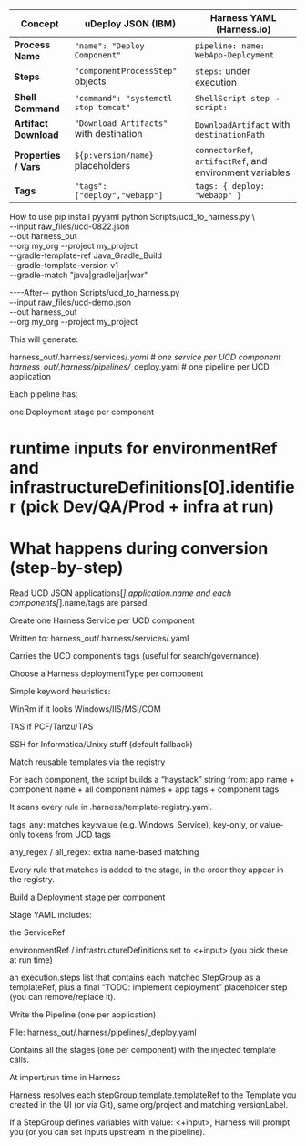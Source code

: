 | Concept               | uDeploy JSON (IBM)                      | Harness YAML (Harness.io)                                |
| --------------------- | --------------------------------------- | -------------------------------------------------------- |
| **Process Name**      | `"name": "Deploy Component"`            | `pipeline: name: WebApp-Deployment`                      |
| **Steps**             | `"componentProcessStep"` objects        | `steps:` under execution                                 |
| **Shell Command**     | `"command": "systemctl stop tomcat"`    | `ShellScript step → script:`                             |
| **Artifact Download** | `"Download Artifacts"` with destination | `DownloadArtifact` with `destinationPath`                |
| **Properties / Vars** | `${p:version/name}` placeholders        | `connectorRef`, `artifactRef`, and environment variables |
| **Tags**              | `"tags": ["deploy","webapp"]`           | `tags: { deploy: "webapp" }`                             |


How to use
pip install pyyaml
python Scripts/ucd_to_harness.py \                                         
  --input raw_files/ucd-0822.json \
  --out harness_out \
  --org my_org --project my_project \
  --gradle-template-ref Java_Gradle_Build \
  --gradle-template-version v1 \
  --gradle-match "java|gradle|jar|war"

----After--
python Scripts/ucd_to_harness.py \
  --input raw_files/ucd-demo.json \
  --out harness_out \
  --org my_org --project my_project

This will generate:

harness_out/.harness/services/*.yaml      # one service per UCD component
harness_out/.harness/pipelines/*_deploy.yaml  # one pipeline per UCD application


Each pipeline has:

one Deployment stage per component

runtime inputs for environmentRef and infrastructureDefinitions[0].identifier (pick Dev/QA/Prod + infra at run)
===========================

What happens during conversion (step-by-step)
===============================
Read UCD JSON
applications[*].application.name and each components[*].name/tags are parsed.

Create one Harness Service per UCD component

Written to: harness_out/.harness/services/<serviceId>.yaml

Carries the UCD component’s tags (useful for search/governance).

Choose a Harness deploymentType per component

Simple keyword heuristics:

WinRm if it looks Windows/IIS/MSI/COM

TAS if PCF/Tanzu/TAS

SSH for Informatica/Unixy stuff (default fallback)

Match reusable templates via the registry

For each component, the script builds a “haystack” string from:
app name + component name + all component names + app tags + component tags.

It scans every rule in .harness/template-registry.yaml.

tags_any: matches key:value (e.g. Windows_Service), key-only, or value-only tokens from UCD tags

any_regex / all_regex: extra name-based matching

Every rule that matches is added to the stage, in the order they appear in the registry.

Build a Deployment stage per component

Stage YAML includes:

the ServiceRef

environmentRef / infrastructureDefinitions set to <+input> (you pick these at run time)

an execution.steps list that contains each matched StepGroup as a templateRef, plus a final “TODO: implement deployment” placeholder step (you can remove/replace it).

Write the Pipeline (one per application)

File: harness_out/.harness/pipelines/<app>_deploy.yaml

Contains all the stages (one per component) with the injected template calls.

At import/run time in Harness

Harness resolves each stepGroup.template.templateRef to the Template you created in the UI (or via Git), same org/project and matching versionLabel.

If a StepGroup defines variables with value: <+input>, Harness will prompt you (or you can set inputs upstream in the pipeline).
